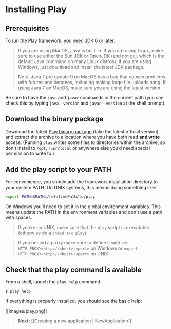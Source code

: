 <!--- Copyright (C) 2009-2013 Typesafe Inc. <http://www.typesafe.com> -->
# Installing Play

## Prerequisites

To run the Play framework, you need [JDK 6 or later](http://www.oracle.com/technetwork/java/javase/downloads/index.html). 

> If you are using MacOS, Java is built-in. If you are using Linux, make sure to use either the Sun JDK or OpenJDK (and not gcj, which is the default Java command on many Linux distros). If you are using Windows, just download and install the latest JDK package.

> Note, Java 7 pre update 9 on MacOS has a bug that causes problems with futures and iteratees, including making large file uploads hang.  If using Java 7 on MacOS, make sure you are using the latest version.

Be sure to have the `java` and `javac` commands in the current path (you can check this by typing `java -version` and `javac -version` at the shell prompt). 

## Download the binary package

Download the latest [Play binary package](http://www.playframework.com/download) (take the latest official version) and extract the archive to a location where you have both read **and write** access. (Running `play` writes some files to directories within the archive, so don't install to `/opt`, `/usr/local` or anywhere else you’d need special permission to write to.)

## Add the play script to your PATH

For convenience, you should add the framework installation directory to your system PATH. On UNIX systems, this means doing something like:

```bash
export PATH=$PATH:/relativePath/to/play
```

On Windows you’ll need to set it in the global environment variables. This means update the PATH in the environment variables and don't use a path with spaces.

> If you’re on UNIX, make sure that the `play` script is executable (otherwise do a `chmod a+x play`).

> If you behind a proxy make sure to define it with `set HTTP_PROXY=http://<host>:<port>` on Windows or `export  HTTP_PROXY=http://<host>:<port>` on UNIX.

## Check that the play command is available

From a shell, launch the `play help` command. 

```bash
$ play help
```

If everything is properly installed, you should see the basic help:

[[images/play.png]]

> **Next:** [[Creating a new application | NewApplication]]
